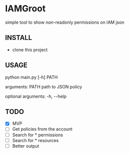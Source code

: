 # IAMGroot
simple tool to show non-readonly permissions on IAM json

## INSTALL
- clone this project

## USAGE

python main.py [-h] PATH

arguments:
  PATH        path to JSON policy

optional arguments:
  -h, --help

## TODO
- [X] MVP
- [ ] Get policies from the account
- [ ] Search for * permissions
- [ ] Search for * resources
- [ ] Better output 

